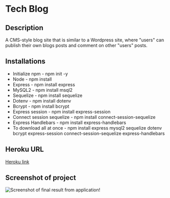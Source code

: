 # Tech Blog

## Description
A CMS-style blog site that is similar to a Wordpress site, where "users" can publish their own blogs posts and comment on other "users" posts.

## Installations
* Initialize npm - npm init -y
* Node - npm install
* Express - npm install express 
* MySQL2 - npm install msql2 
* Sequelize - npm install sequelize 
* Dotenv - npm install dotenv
* Bcrypt - npm install bcrypt
* Express session - npm install express-session
* Connect session sequelize - npm install connect-session-sequelize
* Express Handlebars - npm install express-handlebars
* To download all at once - npm install express mysql2 sequelize dotenv bcrypt express-session connect-session-sequelize express-handlebars

## Heroku URL
[Heroku link](https://peaceful-everglades-47924.herokuapp.com/)

## Screenshot of project
![Screenshot of final result from application!](https://cassiecatt.github.io/tech-blog/public/assets/app-screenshot.png)